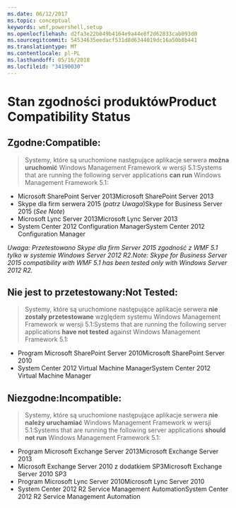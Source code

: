 ```yaml
---
ms.date: 06/12/2017
ms.topic: conceptual
keywords: wmf,powershell,setup
ms.openlocfilehash: d2fa3e22b049b4164e9a44e8f2d62833cab093d0
ms.sourcegitcommit: 54534635eedacf531d8d6344019dc16a50b8b441
ms.translationtype: MT
ms.contentlocale: pl-PL
ms.lasthandoff: 05/16/2018
ms.locfileid: "34190030"
---
```

# <a name="product-compatibility-status"></a><span data-ttu-id="725e0-102">Stan zgodności produktów</span><span class="sxs-lookup"><span data-stu-id="725e0-102">Product Compatibility Status</span></span>

## <a name="compatible"></a><span data-ttu-id="725e0-103">Zgodne:</span><span class="sxs-lookup"><span data-stu-id="725e0-103">Compatible:</span></span>
> <span data-ttu-id="725e0-104">Systemy, które są uruchomione następujące aplikacje serwera **można uruchomić** Windows Management Framework w wersji 5.1:</span><span class="sxs-lookup"><span data-stu-id="725e0-104">Systems that are running the following server applications **can run** Windows Management Framework 5.1:</span></span>

- <span data-ttu-id="725e0-105">Microsoft SharePoint Server 2013</span><span class="sxs-lookup"><span data-stu-id="725e0-105">Microsoft SharePoint Server 2013</span></span>
- <span data-ttu-id="725e0-106">Skype dla firm serwera 2015 (_patrz Uwaga_)</span><span class="sxs-lookup"><span data-stu-id="725e0-106">Skype for Business Server 2015 (_See Note_)</span></span>
- <span data-ttu-id="725e0-107">Microsoft Lync Server 2013</span><span class="sxs-lookup"><span data-stu-id="725e0-107">Microsoft Lync Server 2013</span></span>
- <span data-ttu-id="725e0-108">System Center 2012 Configuration Manager</span><span class="sxs-lookup"><span data-stu-id="725e0-108">System Center 2012 Configuration Manager</span></span>

<span data-ttu-id="725e0-109">_Uwaga: Przetestowano Skype dla firm Server 2015 zgodność z WMF 5.1 tylko w systemie Windows Server 2012 R2._</span><span class="sxs-lookup"><span data-stu-id="725e0-109">_Note: Skype for Business Server 2015 compatibility with WMF 5.1 has been tested only with Windows Server 2012 R2._</span></span>

## <a name="not-tested"></a><span data-ttu-id="725e0-110">Nie jest to przetestowany:</span><span class="sxs-lookup"><span data-stu-id="725e0-110">Not Tested:</span></span>
> <span data-ttu-id="725e0-111">Systemy, które są uruchomione następujące aplikacje serwera **nie zostały przetestowane** względem systemu Windows Management Framework w wersji 5.1:</span><span class="sxs-lookup"><span data-stu-id="725e0-111">Systems that are running the following server applications **have not tested** against Windows Management Framework 5.1:</span></span>

- <span data-ttu-id="725e0-112">Program Microsoft SharePoint Server 2010</span><span class="sxs-lookup"><span data-stu-id="725e0-112">Microsoft SharePoint Server 2010</span></span>
- <span data-ttu-id="725e0-113">System Center 2012 Virtual Machine Manager</span><span class="sxs-lookup"><span data-stu-id="725e0-113">System Center 2012 Virtual Machine Manager</span></span>

## <a name="incompatible"></a><span data-ttu-id="725e0-114">Niezgodne:</span><span class="sxs-lookup"><span data-stu-id="725e0-114">Incompatible:</span></span>
> <span data-ttu-id="725e0-115">Systemy, które są uruchomione następujące aplikacje serwera **nie należy uruchamiać** Windows Management Framework w wersji 5.1:</span><span class="sxs-lookup"><span data-stu-id="725e0-115">Systems that are running the following server applications **should not run** Windows Management Framework 5.1:</span></span>

- <span data-ttu-id="725e0-116">Program Microsoft Exchange Server 2013</span><span class="sxs-lookup"><span data-stu-id="725e0-116">Microsoft Exchange Server 2013</span></span>
- <span data-ttu-id="725e0-117">Microsoft Exchange Server 2010 z dodatkiem SP3</span><span class="sxs-lookup"><span data-stu-id="725e0-117">Microsoft Exchange Server 2010 SP3</span></span>
- <span data-ttu-id="725e0-118">Program Microsoft Lync Server 2010</span><span class="sxs-lookup"><span data-stu-id="725e0-118">Microsoft Lync Server 2010</span></span>
- <span data-ttu-id="725e0-119">System Center 2012 R2 Service Management Automation</span><span class="sxs-lookup"><span data-stu-id="725e0-119">System Center 2012 R2 Service Management Automation</span></span>
